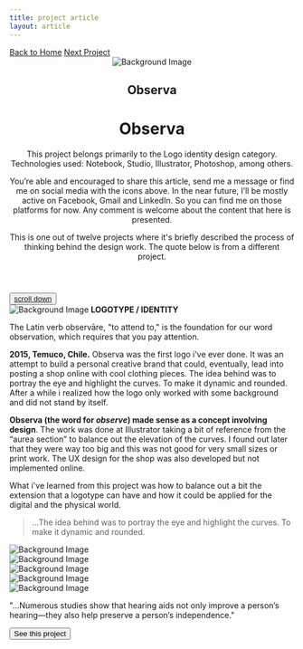 ```yaml
---
title: project article
layout: article
---
```


<div class="codrops-top clearfix">
	<div class='container'>
	<span class="left"><a class="" href="{{site.baseurl}}/index"><span>Back to Home</span></a>
	</span>
	<span class="right"><a class="" href="{{site.baseurl}}/catching-the-mind-robber"><span>Next Project</span></a></span>
	</div>
</div>
<header class="header">
	<div class="bg-img"><img src="{{ site.baseurl }}/assets/img/ipad.png" alt="Background Image" /></div>
	<div class='container table-display'>
		<h2 class=''>Observa</h2>
		<div class="title">
			<h1 class='project-title'>Observa</h1>
			<div class='row'>
				<div class='col-md-3 d-sm-none d-md-block d-lg-block d-none not-hidden'>
					<div class='icons-intro'>
						<i class='icon-circle-compass'></i>
					</div>
				<p class="subline">This project belongs primarily to the Logo identity design category. Technologies used: Notebook, Studio, Illustrator, Photoshop, among others.</p>
				</div>
				<div class='col-md-6 col-sm-12 cols-xs-12 not-hidden'>
					<div class='icons-intro'>
						<a href='#' onclick="window.open('https://www.facebook.com/sharer/sharer.php?u='+encodeURIComponent(location.href), 'facebook-share-dialog', 'width=600,height=600'); return false;"><i class='icon-facebook1 link'></i></a>
						<a href="https://mail.google.com/mail/?view=cm&fs=1&to=fugitloop@gmail.com&su=Hi&body=My name is..." onclick="javascript:window.open(this.href,'', 'menubar=no,toolbar=no,resizable=yes,scrollbars=yes,height=600,width=600');return false;"><i class='icon-googleplus link'></i></a>
						<a href="javascript:void(0)" onclick="window.open( 'https://www.linkedin.com/in/juanantoniogodoyberner/', 'sharer', 'toolbar=0, status=0, width=600, height=600');return false;" title="Linkedin"><i class='icon-linkedin1 link'></i></a>
					</div>
				<p class="subline">You’re able and encouraged to share this article, send me a message or find me on social media with the icons above. In the near future, I’ll be mostly active on Facebook, Gmail and LinkedIn. So you can find me on those platforms for now. Any comment is welcome about the content that here is presented.</p>
				</div>
				<div class='col-md-3 d-sm-none d-md-block d-lg-block d-none not-hidden'>
					<div class='icons-intro'>
						<i class='icon-book-open'></i>
					</div>
				<p class="subline">This is one out of twelve projects where it's briefly described the process of thinking behind the design work. The quote below is from a different project.</p>
				</div>
			</div>
		</div>
	</div>
</header>
<button class="trigger" data-info=""><a href="#section2" class="cd-scroll-down-w cd-image-replace bounce">scroll down</a></button>
<div class='container'>
	<div class='row'>
		<div class='col-md-3'>
			<aside class='project-parameters'>
						<img class='centered' src="{{ site.baseurl }}/assets/img/Observa/observa-logo-01.jpg" alt="Background Image"/>
					<span><b>LOGOTYPE / IDENTITY</b></span>
					<p>The Latin verb observāre, "to attend to," is the foundation for our word observation, which requires that you pay attention.</p>	
			</aside>
		</div>
		<div class='col-md-6'>
			<article class="content">
				<div>
					<p><b>2015, Temuco, Chile.</b> Observa was the first logo i’ve ever done. It was an attempt to build a personal creative brand that could, eventually, lead into posting a shop online with cool clothing pieces. The idea behind was to portray the eye and highlight the curves. To make it dynamic and rounded. After a while i realized how the logo only worked with some background and did not stand by itself.</p>
					<p><b>Observa (the word for <i>observe</i>) made sense as a concept involving design</b>. The work was done at Illustrator taking a bit of reference from the “aurea section” to balance out the elevation of the curves. I found out later that they were way too big and this was not good for very small sizes or print work. The UX design for the shop was also developed but not implemented online.</p>
					<p>What i've learned from this project was how to balance out a bit the extension that a logotype can have and how it could be applied for the digital and the physical world.</p>
					<blockquote>...The idea behind was to portray the eye and highlight the curves. To make it dynamic and rounded.</blockquote>
					<div class='project-img-horizontal'><img class='centered' src="{{ site.baseurl }}/assets/img/Observa/responsive2.jpg" alt="Background Image"/></div>
					<div class='project-img-horizontal'><img class='centered' src="{{ site.baseurl }}/assets/img/Observa/cap.jpg" alt="Background Image"/></div>
					<div class='project-img-together'>
						<div class='row'>
							<div class='col-md-6'>
								<div class='project-img-split'><img class='centered' src="{{ site.baseurl }}/assets/img/Observa/bag.jpg" alt="Background Image"/></div>
							</div>
							<div class='col-md-6'>
								<div class='project-img-split'><img class='centered' src="{{ site.baseurl }}/assets/img/Observa/beanie.jpg" alt="Background Image"/></div>
							</div>
						</div>
					</div>
					<div class='project-img-horizontal'><img class='centered' src="{{ site.baseurl }}/assets/img/Observa/hoodie.jpg" alt="Background Image"/></div>
				</div>
			</article>
		</div>
		<div class='col-md-3'>
			<aside class='project-quote'>
					<p>"...Numerous studies show that hearing aids not only improve a person’s hearing—they also help preserve a person’s independence."</p>
			</aside>
			<a class='fade-in' href='{{site.baseurl}}/catching-the-mind-robber'><button class="button button--rayen button--border-thin button--text-thick button--text-upper button--size-s" data-text="See this project"><span>See this project</span></button></a>
		</div>
	</div>
</div>
<section class="related">
</section>
